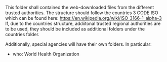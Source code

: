 This folder shall contained the web-downloaded files from the different trusted authorities.
The structure should follow the countries 3 CODE ISO which can be found here: https://en.wikipedia.org/wiki/ISO_3166-1_alpha-3
If, due to the countries structure, addiitonal trusted regional authorities are to be used, they should be included as additional folders under the countries folder.

Additionally, special agencies will have their own folders. In particular:
 * who: World Health Organization